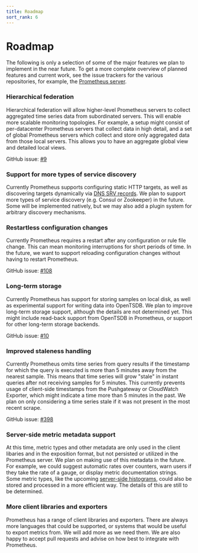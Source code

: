 ```yaml
---
title: Roadmap
sort_rank: 6
---
```


# Roadmap

The following is only a selection of some of the major features we plan to
implement in the near future. To get a more complete overview of planned
features and current work, see the issue trackers for the various repositories,
for example, the [Prometheus
server](https://github.com/prometheus/prometheus/issues).

### Hierarchical federation

Hierarchical federation will allow higher-level Prometheus servers to collect
aggregated time series data from subordinated servers. This will enable more
scalable monitoring topologies. For example, a setup might consist of
per-datacenter Prometheus servers that collect data in high detail, and a set
of global Prometheus servers which collect and store only aggregated data from
those local servers. This allows you to have an aggregate global view and
detailed local views.

GitHub issue: [#9](https://github.com/prometheus/prometheus/issues/9)

### Support for more types of service discovery

Currently Prometheus supports configuring static HTTP targets, as well as
discovering targets dynamically via [DNS SRV
records](http://en.wikipedia.org/wiki/SRV_record). We plan to support more
types of service discovery (e.g. Consul or Zookeeper) in the future. Some will
be implemented natively, but we may also add a plugin system for arbitrary
discovery mechanisms.

### Restartless configuration changes

Currently Prometheus requires a restart after any configuration or rule file
change. This can mean monitoring interruptions for short periods of time. In
the future, we want to support reloading configuration changes without having
to restart Prometheus.

GitHub issue: [#108](https://github.com/prometheus/prometheus/issues/108)

### Long-term storage

Currently Prometheus has support for storing samples on local disk, as well as
experimental support for writing data into OpenTSDB. We plan to improve
long-term storage support, although the details are not determined yet. This
might include read-back support from OpenTSDB in Prometheus, or support for
other long-term storage backends.

GitHub issue: [#10](https://github.com/prometheus/prometheus/issues/10)

### Improved staleness handling

Currently Prometheus omits time series from query results if the timestamp for
which the query is executed is more than 5 minutes away from the nearest
sample. This means that time series will grow "stale" in instant queries after
not receiving samples for 5 minutes. This currently prevents usage of
client-side timestamps from the Pushgateway or CloudWatch Exporter, which might
indicate a time more than 5 minutes in the past. We plan on only considering a
time series stale if it was not present in the most recent scrape.

GitHub issue: [#398](https://github.com/prometheus/prometheus/issues/398)

### Server-side metric metadata support

At this time, metric types and other metadata are only used in the
client libaries and in the exposition format, but not persisted or
utilized in the Prometheus server. We plan on making use of this
metadata in the future. For example, we could suggest automatic rates
over counters, warn users if they take the rate of a gauge, or display
metric documentation strings. Some metric types, like the upcoming
[server-side histograms](https://github.com/prometheus/prometheus/issues/480),
could also be stored and processed in a more efficient way.  The
details of this are still to be determined.

### More client libraries and exporters

Prometheus has a range of client libraries and exporters. There are always more
languages that could be supported, or systems that would be useful to export
metrics from. We will add more as we need them. We are also happy to accept
pull requests and advise on how best to integrate with Prometheus.
